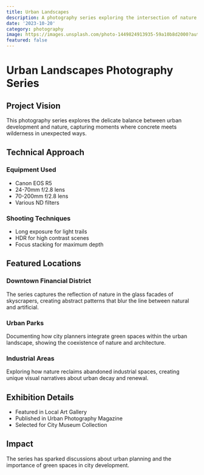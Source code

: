 ```yaml
---
title: Urban Landscapes
description: A photography series exploring the intersection of nature and urban architecture.
date: '2023-10-20'
category: photography
image: https://images.unsplash.com/photo-1449824913935-59a10b8d2000?auto=format&fit=crop&q=80&w=1000
featured: false
---
```


# Urban Landscapes Photography Series

## Project Vision
This photography series explores the delicate balance between urban development and nature, capturing moments where concrete meets wilderness in unexpected ways.

## Technical Approach

### Equipment Used
- Canon EOS R5
- 24-70mm f/2.8 lens
- 70-200mm f/2.8 lens
- Various ND filters

### Shooting Techniques
- Long exposure for light trails
- HDR for high contrast scenes
- Focus stacking for maximum depth

## Featured Locations

### Downtown Financial District
The series captures the reflection of nature in the glass facades of skyscrapers, creating abstract patterns that blur the line between natural and artificial.

### Urban Parks
Documenting how city planners integrate green spaces within the urban landscape, showing the coexistence of nature and architecture.

### Industrial Areas
Exploring how nature reclaims abandoned industrial spaces, creating unique visual narratives about urban decay and renewal.

## Exhibition Details
- Featured in Local Art Gallery
- Published in Urban Photography Magazine
- Selected for City Museum Collection

## Impact
The series has sparked discussions about urban planning and the importance of green spaces in city development.